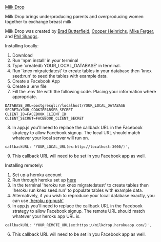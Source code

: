 [Milk Drop](https://milkdrop.herokuapp.com/)

Milk Drop brings underproducing parents and overproducing women together to exchange breast milk.

Milk Drop was created by [Brad Butterfield](https://github.com/butters5789), [Cooper Heinrichs](https://github.com/cheinrichs), [Mike Ferger](https://github.com/MFerger), and [Phil Skaggs](https://github.com/artnoisenik).

Installing locally:
1. Download
2. Run 'npm install' in your terminal
3. Type 'createdb YOUR_LOCAL_DATABASE' in terminal.
4. Run 'knex migrate:latest' to create tables in your database then 'knex seed:run' to seed the tables with example data.
5. Create a Facebook App
6. Create a .env file
7. Fill the .env file with the following code. Placing your information where appropriate.

```
DATABASE_URL=postgresql://localhost/YOUR_LOCAL_DATABASE
SECRET=YOUR_COOKIEPARSER_SECRET
CLIENT_ID=FACEBOOK_CLIENT_ID
CLIENT_SECRET=FACEBOOK_CLIENT_SECRET
```

8. In app.js you'll need to replace the callback URL in the Facebook strategy to allow Facebook signup. The local URL should match whatever your local server will run on.
```
callbackURL: 'YOUR_LOCAL_URL(ex:http://localhost:3000/)',
```
9. This callback URL will need to be set in you Facebook app as well.

Installing remotely:
1. Set up a heroku account
2. Run through heroku set up [here](https://devcenter.heroku.com/articles/git)
3. In the terminal 'heroku run knex migrate:latest' to create tables then 'heroku run knex seed:run' to populate tables with example data.
4. Alternatively, if you wish to reproduce your local database exactly, you can use ['heroku pg:push'](https://devcenter.heroku.com/articles/heroku-postgresql#pg-push-and-pg-pull)
5. In app.js you'll need to replace the callback URL in the Facebook strategy to allow Facebook signup. The remote URL should match whatever your heroku app URL is.
```
callbackURL: 'YOUR_REMOTE_URL(ex:https://milkdrop.herokuapp.com/)',
```
6. This callback URL will need to be set in you Facebook app as well.
